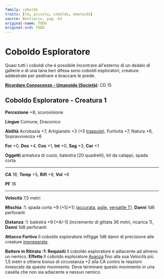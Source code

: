 ```yaml
---
family: coboldo
traits: [lm, piccola, coboldo, umanoide]
source: Bestiario, pag. 64
original-name: TODO
original-srd: TODO
---
```


# Coboldo Esploratore

Quasi tutti i coboldi che è possibile incontrare all'esterno di un dedalo di
gallerie o di una tana ben difesa sono coboldi esploratori, creature addestrate
per pedinare e braccare le prede.

**[Ricordare Conoscenze - Umanoide (Società)](/azioni/ricordare-conoscenze)**:
CD 15

## Coboldo Esploratore - Creatura 1

**Percezione** +8; scurovisione

**Lingue** Comune, Draconico

**Abilità** Acrobazia +7, Artigianato +3 (+5 [trappole](/tratti/trappola)),
Furtività +7, Natura +6, Sopravvivenza +6

**For** +0, **Des** +4, **Cos** +1, **Int** +0, **Sag** +3, **Car** +1

**Oggetti** armatura di cuoio, balestra (20 quadrelli), kit da calappi, spada
corta

---

**CA** 18; **Temp** +5, **Rifl** +9, **Vol** +6

**PF** 16

---

**Velocità** 7,5 metri

**Mischia** :1: spada corta +9 \[+5/+1] ([accurata](/tratti/accurata),
[agile](/tratti/agile), [versatile T](/tratti/versatile)), **Danni** 1d6
perforanti

**Distanza** :1: balestra +9 \[+4/-1] (incremento di gittata 36 metri, ricarica
1), **Danni** 1d8 perforanti

**Attacco Furtivo** Il coboldo esploratore infligge 1d6 danni di precisione alle
creature [impreparate](/condizioni/impreparato).

**Battere in Ritirata :1: Requisiti** Il coboldo esploratore è adiacente ad
almeno un nemico. **Effetto** Il coboldo esploratore [Avanza](/azioni/avanzare)
fino alla sua Velocità più 1,5 metri e ottiene bonus di circostanza +2 alla CA
contro le reazioni innescate da questo movimento. Deve terminare questo
movimento in una casella che non sia adiacente a nessun nemico.
